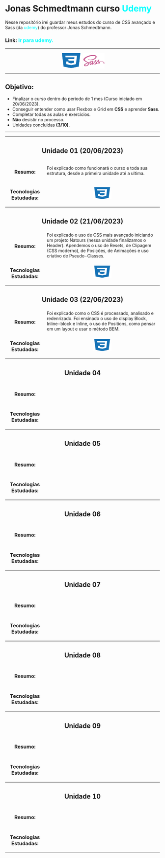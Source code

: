 # Jonas Schmedtmann curso <span style="color: cyan">Udemy</span>
Nesse repositório irei guardar meus estudos do curso de CSS avançado e Sass (da <span style="color: cyan">udemy</span>) do professor Jonas Schmedtmann.

### Link: <a href="https://www.udemy.com/course/advanced-css-and-sass/" target="_blank" style="text-decoration: none; color: cyan;">Ir para udemy.</a>

<hr>

<div width = '100%' align='center'>
  <img alt="Gustavo-CSS" height="50" width="70" src="https://raw.githubusercontent.com/devicons/devicon/master/icons/css3/css3-plain.svg">
  <img alt="Gustavo-SASS" height="50" width="70" src="https://raw.githubusercontent.com/devicons/devicon/master/icons/sass/sass-original.svg">
</div>

<hr>

## Objetivo:
- Finalizar o curso dentro do periodo de 1 mes (Curso iniciado em 20/06/2023).
- Conseguir entender como usar Flexbox e Grid em <strong>CSS</strong> e aprender <strong>Sass</strong>.
- Completar todas as aulas e exercícios.
- <strong>Não</strong> desistir no processo.
- Unidades concluidas <strong>(3/10)</strong>.

<hr>
<table align='center'>
  <tr align='center'>
    <th colspan="2"><h2>Unidade 01 (20/06/2023)</h2>
     <tr>
       <td><h3 align='center'>Resumo:</h3>
       <td> Foi explicado como funcionará o curso e toda sua estrutura, desde a primeira unidade até a ultima.
     </tr>
     <tr>
       <td><h3 align='center'>Tecnologias Estudadas:</h3>
       <td align='center'> <img alt="Gustavo-CSS" height="40" width="60" src="https://raw.githubusercontent.com/devicons/devicon/master/icons/css3/css3-plain.svg">
     </tr>
  </tr>
  
  <tr align='center'>
    <th colspan="2"><h2>Unidade 02 (21/06/2023)</h2>
     <tr>
       <td><h3 align='center'>Resumo:</h3>
       <td> Foi explicado o uso de CSS mais avançado iniciando um projeto Natours (nessa unidade finalizamos o Header). Apendemos o uso de Resets, de Clipagem (CSS moderno), de Posições, de Animações e uso criativo de Pseudo-Classes.
     </tr>
     <tr>
       <td><h3 align='center'>Tecnologias Estudadas:</h3>
       <td align='center'> <img alt="Gustavo-CSS" height="40" width="60" src="https://raw.githubusercontent.com/devicons/devicon/master/icons/css3/css3-plain.svg">
     </tr>
  </tr>
  
  <tr align='center'>
    <th colspan="2"><h2>Unidade 03 (22/06/2023)</h2>
     <tr>
       <td><h3 align='center'>Resumo:</h3>
       <td> Foi explicado como o CSS é processado, analisado e redenrizado. Foi ensinado o uso de display Block, Inline-block e Inline, o uso de Positions, como pensar em um layout e usar o método BEM.
     </tr>
     <tr>
       <td><h3 align='center'>Tecnologias Estudadas:</h3>
       <td align='center'> <img alt="Gustavo-CSS" height="40" width="60" src="https://raw.githubusercontent.com/devicons/devicon/master/icons/css3/css3-plain.svg">
     </tr>
  </tr>

  <tr align='center'>
    <th colspan="2"><h2>Unidade 04</h2>
     <tr>
       <td><h3 align='center'>Resumo:</h3>
       <td>
     </tr>
     <tr>
       <td><h3 align='center'>Tecnologias Estudadas:</h3>
       <td align='center'>
     </tr>
  </tr>

  <tr align='center'>
    <th colspan="2"><h2>Unidade 05</h2>
     <tr>
       <td><h3 align='center'>Resumo:</h3>
       <td>
     </tr>
     <tr>
       <td><h3 align='center'>Tecnologias Estudadas:</h3>
       <td align='center'>
     </tr>
  </tr>
  <tr align='center'>
    <th colspan="2"><h2>Unidade 06</h2>
     <tr>
       <td><h3 align='center'>Resumo:</h3>
       <td>
     </tr>
     <tr>
       <td><h3 align='center'>Tecnologias Estudadas:</h3>
       <td align='center'>
     </tr>
  </tr>
  <tr align='center'>
    <th colspan="2"><h2>Unidade 07</h2>
     <tr>
       <td><h3 align='center'>Resumo:</h3>
       <td>
     </tr>
     <tr>
       <td><h3 align='center'>Tecnologias Estudadas:</h3>
       <td align='center'>
     </tr>
  </tr>
  <tr align='center'>
    <th colspan="2"><h2>Unidade 08</h2>
     <tr>
       <td><h3 align='center'>Resumo:</h3>
       <td>
     </tr>
     <tr>
       <td><h3 align='center'>Tecnologias Estudadas:</h3>
       <td align='center'>
     </tr>
  </tr>
  <tr align='center'>
    <th colspan="2"><h2>Unidade 09</h2>
     <tr>
       <td><h3 align='center'>Resumo:</h3>
       <td>
     </tr>
     <tr>
       <td><h3 align='center'>Tecnologias Estudadas:</h3>
       <td align='center'>
     </tr>
  </tr>
  <tr align='center'>
    <th colspan="2"><h2>Unidade 10</h2>
     <tr>
       <td><h3 align='center'>Resumo:</h3>
       <td>
     </tr>
     <tr>
       <td><h3 align='center'>Tecnologias Estudadas:</h3>
       <td align='center'>
     </tr>
  </tr>
</table>
